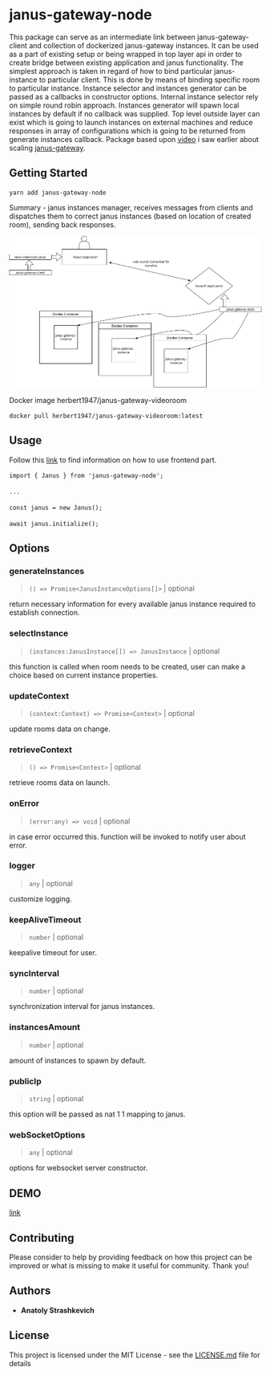 # janus-gateway-node
This package can serve as an intermediate link between janus-gateway-client and collection of dockerized janus-gateway instances.
It can be used as a part of existing setup or being wrapped in top layer api in order to create bridge
between existing application and janus functionality. The simplest approach is taken in regard of how to bind
particular janus-instance to particular client. This is done by means of binding specific room to particular instance.
Instance selector and instances generator can be passed as a callbacks in constructor options. Internal instance selector
rely on simple round robin approach. Instances generator will spawn local instances by default if no callback was supplied.
Top level outside layer can exist which is going to launch instances on external machines and reduce responses in array of configurations
which is going to be returned from generate instances callback. Package based upon [video](https://www.youtube.com/watch?v=zxRwELmyWU0&t=1s) i saw earlier about scaling [janus-gateway](https://github.com/meetecho/janus-gateway).
## Getting Started  
```
yarn add janus-gateway-node 
```  
Summary - janus instances manager, receives messages from clients and dispatches them to correct janus instances (based on location of created room), sending back responses.  

![alt text](https://github.com/IG-88-2/janus-gateway-node/blob/master/xxx.png?raw=true)

Docker image herbert1947/janus-gateway-videoroom
```
docker pull herbert1947/janus-gateway-videoroom:latest 
```
## Usage

Follow this [link](https://github.com/IG-88-2/react-videoroom-janus) to find information on how to use frontend part.  

```
import { Janus } from 'janus-gateway-node';

...

const janus = new Janus();

await janus.initialize();

```
## Options 

### generateInstances

> `() => Promise<JanusInstanceOptions[]>` | optional

return necessary information for every available janus instance required
to establish connection.  

### selectInstance

> `(instances:JanusInstance[]) => JanusInstance` | optional

this function is called when room needs to be created, user can make a choice based on current 
instance properties.  

### updateContext

> `(context:Context) => Promise<Context>` | optional

update rooms data on change.

### retrieveContext

> `() => Promise<Context>` | optional

retrieve rooms data on launch.

### onError

> `(error:any) => void` | optional

in case error occurred this. function will be invoked to notify user about error.  

### logger

> `any` | optional

customize logging.

### keepAliveTimeout

> `number` | optional

keepalive timeout for user.

### syncInterval

> `number` | optional

synchronization interval for janus instances.

### instancesAmount

> `number` | optional

amount of instances to spawn by default.

### publicIp

> `string` | optional

this option will be passed as nat 1 1 mapping to janus.

### webSocketOptions

> `any` | optional

options for websocket server constructor.  

## DEMO

[link](https://kreiadesign.com/)

## Contributing
Please consider to help by providing feedback on how this project can be 
improved or what is missing to make it useful for community. Thank you!
## Authors

* **Anatoly Strashkevich**

## License

This project is licensed under the MIT License - see the [LICENSE.md](LICENSE.md) file for details
